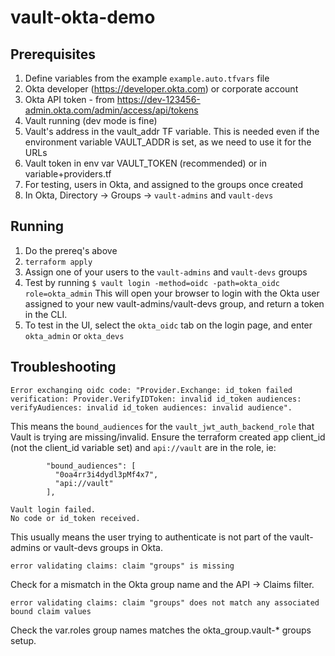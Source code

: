 # vault-okta-demo

## Prerequisites 

1. Define variables from the example `example.auto.tfvars` file
1. Okta developer (https://developer.okta.com) or corporate account
1. Okta API token - from https://dev-123456-admin.okta.com/admin/access/api/tokens
1. Vault running (dev mode is fine)
  1. Vault's address in the vault_addr TF variable. This is needed even if the 
    environment variable VAULT_ADDR is set, as we need to use it for the URLs
  1. Vault token in env var VAULT_TOKEN (recommended) or in variable+providers.tf
1. For testing, users in Okta, and assigned to the groups once created
  1. In Okta, Directory -> Groups -> `vault-admins` and `vault-devs`


## Running

1. Do the prereq's above
1. `terraform apply`
1. Assign one of your users to the `vault-admins` and `vault-devs` groups
1. Test by running `$ vault login -method=oidc -path=okta_oidc role=okta_admin`
  This will open your browser to login with the Okta user assigned to your new vault-admins/vault-devs group, 
  and return a token in the CLI. 
1. To test in the UI, select the `okta_oidc` tab on the login page, and enter `okta_admin` or `okta_devs`


## Troubleshooting

```
Error exchanging oidc code: "Provider.Exchange: id_token failed verification: Provider.VerifyIDToken: invalid id_token audiences: verifyAudiences: invalid id_token audiences: invalid audience".
```

This means the `bound_audiences` for the `vault_jwt_auth_backend_role` that Vault is trying are missing/invalid. 
Ensure the terraform created app client_id (not the client_id variable set) and `api://vault` are in the role, ie:

```
        "bound_audiences": [
          "0oa4rr3i4dydl3pMf4x7",
          "api://vault"
        ],
```

```
Vault login failed.
No code or id_token received.
```

This usually means the user trying to authenticate is not part of the vault-admins or vault-devs groups in Okta. 

```
error validating claims: claim "groups" is missing

```

Check for a mismatch in the Okta group name and the API -> Claims filter.


```
error validating claims: claim "groups" does not match any associated bound claim values

```

Check the var.roles group names matches the okta_group.vault-* groups setup. 